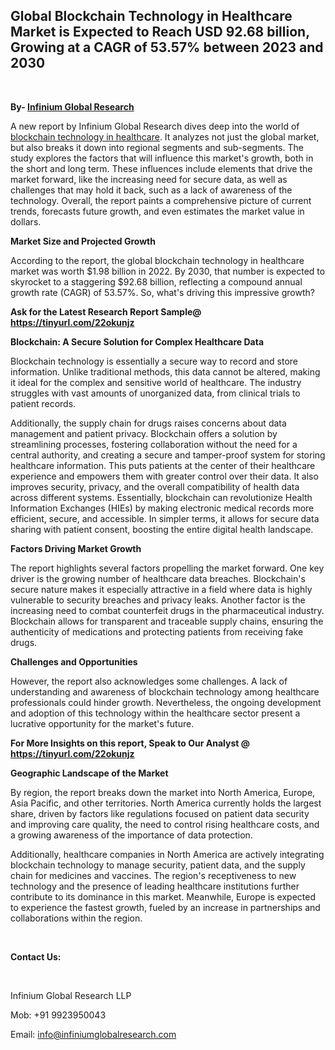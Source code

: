 <h2><strong>Global Blockchain Technology in Healthcare Market is Expected to Reach USD 92.68 billion, Growing at a CAGR of 53.57% between 2023 and 2030</strong></h2>
<p>&nbsp;</p>
<p><strong>By- </strong><a href="https://www.infiniumglobalresearch.com"><strong>Infinium Global Research</strong></a></p>
<p>A new report by Infinium Global Research dives deep into the world of <a href="https://www.infiniumglobalresearch.com/market-reports/global-blockchain-technology-in-healthcare-market">blockchain technology in healthcare</a>. It analyzes not just the global market, but also breaks it down into regional segments and sub-segments. The study explores the factors that will influence this market's growth, both in the short and long term. These influences include elements that drive the market forward, like the increasing need for secure data, as well as challenges that may hold it back, such as a lack of awareness of the technology. Overall, the report paints a comprehensive picture of current trends, forecasts future growth, and even estimates the market value in dollars.</p>
<p><strong>Market Size and Projected Growth</strong></p>
<p>According to the report, the global blockchain technology in healthcare market was worth $1.98 billion in 2022. By 2030, that number is expected to skyrocket to a staggering $92.68 billion, reflecting a compound annual growth rate (CAGR) of 53.57%. So, what's driving this impressive growth?</p>
<p><strong>Ask for the Latest Research Report Sample@ </strong><a href="https://tinyurl.com/22okunjz"><strong>https://tinyurl.com/22okunjz</strong></a></p>
<p><strong>Blockchain: A Secure Solution for Complex Healthcare Data</strong></p>
<p>Blockchain technology is essentially a secure way to record and store information. Unlike traditional methods, this data cannot be altered, making it ideal for the complex and sensitive world of healthcare. The industry struggles with vast amounts of unorganized data, from clinical trials to patient records.</p>
<p>Additionally, the supply chain for drugs raises concerns about data management and patient privacy. Blockchain offers a solution by streamlining processes, fostering collaboration without the need for a central authority, and creating a secure and tamper-proof system for storing healthcare information. This puts patients at the center of their healthcare experience and empowers them with greater control over their data. It also improves security, privacy, and the overall compatibility of health data across different systems. Essentially, blockchain can revolutionize Health Information Exchanges (HIEs) by making electronic medical records more efficient, secure, and accessible. In simpler terms, it allows for secure data sharing with patient consent, boosting the entire digital health landscape.</p>
<p><strong>Factors Driving Market Growth</strong></p>
<p>The report highlights several factors propelling the market forward. One key driver is the growing number of healthcare data breaches. Blockchain's secure nature makes it especially attractive in a field where data is highly vulnerable to security breaches and privacy leaks. Another factor is the increasing need to combat counterfeit drugs in the pharmaceutical industry. Blockchain allows for transparent and traceable supply chains, ensuring the authenticity of medications and protecting patients from receiving fake drugs.</p>
<p><strong>Challenges and Opportunities</strong></p>
<p>However, the report also acknowledges some challenges. A lack of understanding and awareness of blockchain technology among healthcare professionals could hinder growth. Nevertheless, the ongoing development and adoption of this technology within the healthcare sector present a lucrative opportunity for the market's future.</p>
<p><strong>For More Insights on this report, Speak to Our Analyst @ </strong><a href="https://tinyurl.com/22okunjz"><strong>https://tinyurl.com/22okunjz</strong></a></p>
<p><strong>Geographic Landscape of the Market</strong></p>
<p>By region, the report breaks down the market into North America, Europe, Asia Pacific, and other territories. North America currently holds the largest share, driven by factors like regulations focused on patient data security and improving care quality, the need to control rising healthcare costs, and a growing awareness of the importance of data protection.</p>
<p>Additionally, healthcare companies in North America are actively integrating blockchain technology to manage security, patient data, and the supply chain for medicines and vaccines. The region's receptiveness to new technology and the presence of leading healthcare institutions further contribute to its dominance in this market. Meanwhile, Europe is expected to experience the fastest growth, fueled by an increase in partnerships and collaborations within the region.</p>
<p>&nbsp;</p>
<p><strong>Contact Us:</strong></p>
<p>&nbsp;</p>
<p>Infinium Global Research LLP</p>
<p>Mob: +91 9923950043</p>
<p>Email: <a href="mailto:info@infiniumglobalresearch.com">info@infiniumglobalresearch.com</a></p>